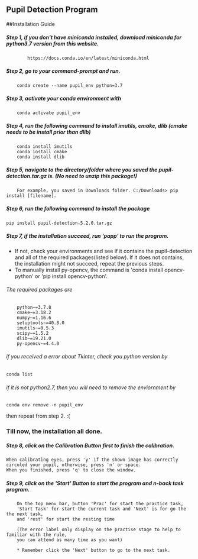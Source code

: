 Pupil Detection Program
--
##Installation Guide
##### Step 1, if you don't have miniconda installed, download miniconda for python3.7 version from this website. 
            https://docs.conda.io/en/latest/miniconda.html

##### Step 2, go to your command-prompt and run.
        conda create --name pupil_env python=3.7
        
##### Step 3, activate your conda environment with
        conda activate pupil_env

##### Step 4, run the following command to install imutils, cmake, dlib (cmake needs to be install prior than dlib)
        conda install imutils
        conda install cmake
        conda install dlib
                
##### Step 5, navigate to the directory/folder where you saved the pupil-detection.tar.gz is. (No need to unzip this package!)
        For example, you saved in Downloads folder. C:/Downloads> pip install [filename].

##### Step 6, run the following command to install the package
    pip install pupil-detection-5.2.0.tar.gz   
    
##### Step 7, if the installation succeed, run 'papp' to run the program. 
   * If not, check your environments and see if it contains the pupil-detection and all of the required packages(listed below). 
   If it does not contains, the installation might not succeed, repeat the previous steps.
   * To manually install py-opencv, the command is 'conda install opencv-python' or 'pip install opencv-python'.
   ###### The required packages are
        python~=3.7.8
        cmake~=3.18.2
        numpy~=1.16.6
        setuptools~=40.8.0
        imutils~=0.5.3
        scipy~=1.5.2
        dlib~=19.21.0
        py-opencv~=4.4.0
    
 ###### if you received a error about Tkinter, check you python version by 
    conda list
 ###### if it is not python2.7, then you will need to remove the enviornment by
    conda env remove -n pupil_env
 then repeat from step 2. :(

### Till now, the installation all done.


##### Step 8, click on the Calibration Button first to finish the calibration. 
    When calibrating eyes, press 'y' if the shown image has correctly circuled your pupil, otherwise, press 'n' or space.
    When you finished, press 'q' to close the window.
    
##### Step 9, click on the 'Start' Button to start the program and n-back task program.
        On the top menu bar, button 'Prac' for start the practice task,
        'Start Task' for start the current task and 'Next' is for go the the next task,
        and 'rest' for start the resting time
        
        (The error label only display on the practise stage to help to familiar with the rule, 
        you can attend as many time as you want)
        
        * Remember click the 'Next' button to go to the next task. 
        
